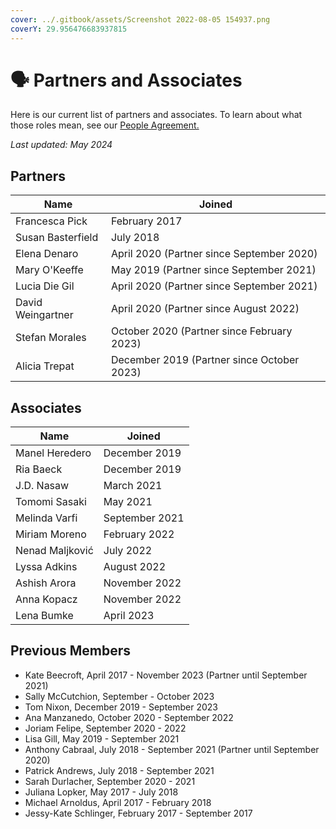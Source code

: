 ```yaml
---
cover: ../.gitbook/assets/Screenshot 2022-08-05 154937.png
coverY: 29.956476683937815
---
```


# 🗣️ Partners and Associates

Here is our current list of partners and associates. To learn about what those roles mean, see our [People Agreement. ](../agreements/people-agreement.md)

_Last updated:  May 2024_

## Partners

| Name              | Joined                                     |
| ----------------- | ------------------------------------------ |
| Francesca Pick    | February 2017                              |
| Susan Basterfield | July 2018                                  |
| Elena Denaro      | April 2020 (Partner since September 2020)  |
| Mary O'Keeffe     | May 2019 (Partner since September 2021)    |
| Lucia Die Gil     | April 2020 (Partner since September 2021)  |
| David Weingartner | April 2020 (Partner since August 2022)     |
| Stefan Morales    | October 2020 (Partner since February 2023) |
| Alicia Trepat     | December 2019 (Partner since October 2023) |

## Associates

| Name            | Joined         |
| --------------- | -------------- |
| Manel Heredero  | December 2019  |
| Ria Baeck       | December 2019  |
| J.D. Nasaw      | March 2021     |
| Tomomi Sasaki   | May 2021       |
| Melinda Varfi   | September 2021 |
| Miriam Moreno   | February 2022  |
| Nenad Maljković | July 2022      |
| Lyssa Adkins    | August 2022    |
| Ashish Arora    | November 2022  |
| Anna Kopacz     | November 2022  |
| Lena Bumke      | April 2023     |

## Previous Members

* Kate Beecroft, April 2017 - November 2023 (Partner until September 2021)
* Sally McCutchion, September - October 2023
* Tom Nixon, December 2019 - September 2023
* Ana Manzanedo, October 2020 - September 2022
* Joriam Felipe, September 2020 - 2022
* Lisa Gill, May 2019 - September 2021
* Anthony Cabraal, July 2018 - September 2021 (Partner until September 2020)
* Patrick Andrews, July 2018 - September 2021
* Sarah Durlacher, September 2020 - 2021
* Juliana Lopker, May 2017 - July 2018
* Michael Arnoldus, April 2017 - February 2018
* Jessy-Kate Schlinger, February 2017 - September 2017
